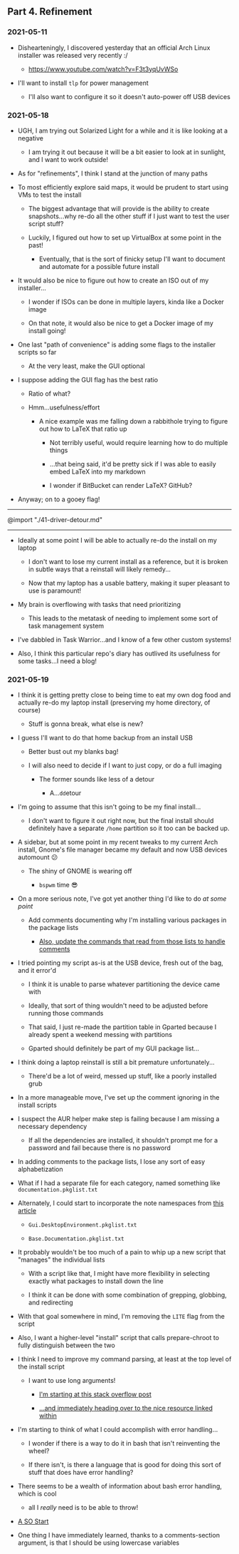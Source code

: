 <!-- markdownlint-disable MD041 -->
## Part 4. Refinement

### 2021-05-11

- Dishearteningly, I discovered yesterday that an official Arch Linux installer was released very recently :/

  - <https://www.youtube.com/watch?v=F3t3yqUvWSo>

- I'll want to install `tlp` for power management

  - I'll also want to configure it so it doesn't auto-power off USB devices

### 2021-05-18

- UGH, I am trying out Solarized Light for a while and it is like looking at a negative

  - I am trying it out because it will be a bit easier to look at in sunlight, and I want to work outside!

- As for "refinements", I think I stand at the junction of many paths

- To most efficiently explore said maps, it would be prudent to start using VMs to test the install

  - The biggest advantage that will provide is the ability to create snapshots...why re-do all the other stuff if I just want to test the user script stuff?

  - Luckily, I figured out how to set up VirtualBox at some point in the past!

    - Eventually, that is the sort of finicky setup I'll want to document and automate for a possible future install

- It would also be nice to figure out how to create an ISO out of my installer...

  - I wonder if ISOs can be done in multiple layers, kinda like a Docker image

  - On that note, it would also be nice to get a Docker image of my install going!

- One last "path of convenience" is adding some flags to the installer scripts so far

  - At the very least, make the GUI optional

- I suppose adding the GUI flag has the best ratio

  - Ratio of what?

  - Hmm...usefulness/effort

    - A nice example was me falling down a rabbithole trying to figure out how to LaTeX that ratio up

      - Not terribly useful, would require learning how to do multiple things

      - ...that being said, it'd be pretty sick if I was able to easily embed LaTeX into my markdown

      - I wonder if BitBucket can render LaTeX? GitHub?

- Anyway; on to a gooey flag!

---

@import "./41-driver-detour.md"

---

- Ideally at some point I will be able to actually re-do the install on my laptop

  - I don't want to lose my current install as a reference, but it is broken in subtle ways that a reinstall will likely remedy...

  - Now that my laptop has a usable battery, making it super pleasant to use is paramount!

- My brain is overflowing with tasks that need prioritizing

  - This leads to the metatask of needing to implement some sort of task management system

- I've dabbled in Task Warrior...and I know of a few other custom systems!

- Also, I think this particular repo's diary has outlived its usefulness for some tasks...I need a blog!

### 2021-05-19

- I think it is getting pretty close to being time to eat my own dog food and actually re-do my laptop install (preserving my home directory, of course)

  - Stuff is gonna break, what else is new?

- I guess I'll want to do that home backup from an install USB

  - Better bust out my blanks bag!

  - I will also need to decide if I want to just copy, or do a full imaging

    - The former sounds like less of a detour

      - A...`dd`etour

- I'm going to assume that this isn't going to be my final install...

  - I don't want to figure it out right now, but the final install should definitely have a separate `/home` partition so it too can be backed up.

- A sidebar, but at some point in my recent tweaks to my current Arch install, Gnome's file manager became my default and now USB devices automount 😕

  - The shiny of GNOME is wearing off

    - `bspwm` time 😎

- On a more serious note, I've got yet another thing I'd like to do *at some point*

  - Add comments documenting why I'm installing various packages in the package lists

    - [Also, update the commands that read from those lists to handle comments](https://www.reddit.com/r/archlinux/comments/5tw1r0/can_i_get_pacman_to_install_list_of_packages_from/)

- I tried pointing my script as-is at the USB device, fresh out of the bag, and it error'd

  - I think it is unable to parse whatever partitioning the device came with

  - Ideally, that sort of thing wouldn't need to be adjusted before running those commands
  
  - That said, I just re-made the partition table in Gparted because I already spent a weekend messing with partitions

  - Gparted should definitely be part of my GUI package list...

- I think doing a laptop reinstall is still a bit premature unfortunately...

  - There'd be a lot of weird, messed up stuff, like a poorly installed grub

- In a more manageable move, I've set up the comment ignoring in the install scripts

- I suspect the AUR helper make step is failing because I am missing a necessary dependency

  - If all the dependencies are installed, it shouldn't prompt me for a password and fail because there is no password

- In adding comments to the package lists, I lose any sort of easy alphabetization

- What if I had a separate file for each category, named something like `documentation.pkglist.txt`

- Alternately, I could start to incorporate the note namespaces from [this article](https://www.kevinslin.com/notes/3dd58f62-fee5-4f93-b9f1-b0f0f59a9b64.html)

  - `Gui.DesktopEnvironment.pkglist.txt`

  - `Base.Documentation.pkglist.txt`

- It probably wouldn't be too much of a pain to whip up a new script that "manages" the individual lists

  - With a script like that, I might have more flexibility in selecting exactly what packages to install down the line

  - I think it can be done with some combination of grepping, globbing, and redirecting

- With that goal somewhere in mind, I'm removing the `LITE` flag from the script

- Also, I want a higher-level "install" script that calls prepare-chroot to fully distinguish between the two

- I think I need to improve my command parsing, at least at the top level of the install script

  - I want to use long arguments!

    - [I'm starting at this stack overflow post](https://stackoverflow.com/questions/12022592/how-can-i-use-long-options-with-the-bash-getopts-builtin)

    - [...and immediately heading over to the nice resource linked within](http://mywiki.wooledge.org/BashFAQ/035)

- I'm starting to think of what I could accomplish with error handling...

  - I wonder if there is a way to do it in bash that isn't reinventing the wheel?

  - If there isn't, is there a language that is good for doing this sort of stuff that does have error handling?

- There seems to be a wealth of information about bash error handling, which is cool

  - all I *really* need is to be able to throw!

- [A SO Start](https://stackoverflow.com/questions/64786/error-handling-in-bash)

- One thing I have immediately learned, thanks to a comments-section argument, is that I should be using lowercase variables
